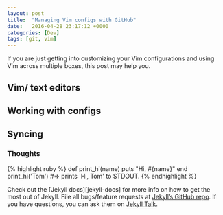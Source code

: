 ```yaml
---
layout: post
title:  "Managing Vim configs with GitHub"
date:   2016-04-28 23:17:12 +0000
categories: [Dev]
tags: [git, vim]
---
```


If you are just getting into customizing your Vim configurations and using Vim across multiple boxes, this post may help you. 

## Vim/ text editors

## Working with configs

## Syncing

### Thoughts

{% highlight ruby %}
def print_hi(name)
  puts "Hi, #{name}"
end
print_hi('Tom')
#=> prints 'Hi, Tom' to STDOUT.
{% endhighlight %}

Check out the [Jekyll docs][jekyll-docs] for more info on how to get the most out of Jekyll. File all bugs/feature requests at [Jekyll’s GitHub repo][jekyll-gh]. If you have questions, you can ask them on [Jekyll Talk][jekyll-talk].

[repo]: https://www.github.com/c-luu/dotfiles
[jekyll-gh]:   https://github.com/jekyll/jekyll
[jekyll-talk]: https://talk.jekyllrb.com/
